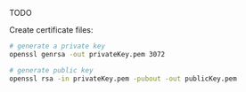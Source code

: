 TODO

Create certificate files:

```sh
# generate a private key
openssl genrsa -out privateKey.pem 3072

# generate public key
openssl rsa -in privateKey.pem -pubout -out publicKey.pem
```
